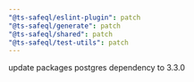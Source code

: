 ```yaml
---
"@ts-safeql/eslint-plugin": patch
"@ts-safeql/generate": patch
"@ts-safeql/shared": patch
"@ts-safeql/test-utils": patch
---
```


update packages postgres dependency to 3.3.0
